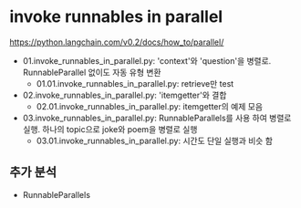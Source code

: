 # invoke runnables in parallel

<https://python.langchain.com/v0.2/docs/how_to/parallel/>

- 01.invoke_runnables_in_parallel.py: 'context'와 'question'을 병렬로. RunnableParallel 없이도 자동 유형 변환
  - 01.01.invoke_runnables_in_parallel.py: retrieve만 test
- 02.invoke_runnables_in_parallel.py: 'itemgetter'와 결합
  - 02.01.invoke_runnables_in_parallel.py: itemgetter의 예제 모음
- 03.invoke_runnables_in_parallel.py: RunnableParallels를 사용 하여 병렬로 실행. 하나의 topic으로 joke와 poem을 병렬로 실행
  - 03.01.invoke_runnables_in_parallel.py: 시간도 단일 실행과 비슷 함


## 추가 분석

- RunnableParallels